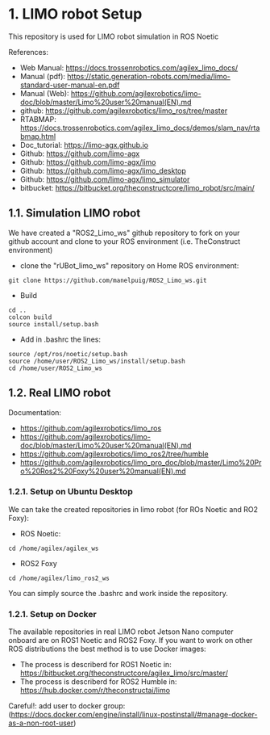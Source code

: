 # **1. LIMO robot Setup**

This repository is used for LIMO robot simulation in ROS Noetic

References:

- Web Manual: https://docs.trossenrobotics.com/agilex_limo_docs/
- Manual (pdf): https://static.generation-robots.com/media/limo-standard-user-manual-en.pdf
- Manual (Web): https://github.com/agilexrobotics/limo-doc/blob/master/Limo%20user%20manual(EN).md
- github: https://github.com/agilexrobotics/limo_ros/tree/master
- RTABMAP: https://docs.trossenrobotics.com/agilex_limo_docs/demos/slam_nav/rtabmap.html
- Doc_tutorial: https://limo-agx.github.io
- Github: https://github.com/limo-agx
- Github: https://github.com/limo-agx/limo
- Github: https://github.com/limo-agx/limo_desktop
- Github: https://github.com/limo-agx/limo_simulator
- bitbucket: https://bitbucket.org/theconstructcore/limo_robot/src/main/

## **1.1. Simulation LIMO robot**

We have created a "ROS2_Limo_ws" github repository to fork on your github account and clone to your ROS environment (i.e. TheConstruct environment)

- clone the "rUBot_limo_ws" repository on Home ROS environment:
````shell
git clone https://github.com/manelpuig/ROS2_Limo_ws.git
````
- Build
````shell
cd ..
colcon build
source install/setup.bash
````
- Add in .bashrc the lines:
````shell
source /opt/ros/noetic/setup.bash
source /home/user/ROS2_Limo_ws/install/setup.bash
cd /home/user/ROS2_Limo_ws
````
## **1.2. Real LIMO robot**

Documentation:
- https://github.com/agilexrobotics/limo_ros
- https://github.com/agilexrobotics/limo-doc/blob/master/Limo%20user%20manual(EN).md
- https://github.com/agilexrobotics/limo_ros2/tree/humble
- https://github.com/agilexrobotics/limo_pro_doc/blob/master/Limo%20Pro%20Ros2%20Foxy%20user%20manual(EN).md

### **1.2.1. Setup on Ubuntu Desktop**

We can take the created repositories in limo robot (for ROs Noetic and RO2 Foxy):
- ROS Noetic:
````shell
cd /home/agilex/agilex_ws
````
- ROS2 Foxy
````shell
cd /home/agilex/limo_ros2_ws
````
You can simply source the .bashrc and work inside the repository.

### **1.2.1. Setup on Docker**

The available repositories in real LIMO robot Jetson Nano computer onboard are on ROS1 Noetic and ROS2 Foxy. If you want to work on other ROS distributions the best method is to use Docker images:
- The process is describerd for ROS1 Noetic in: https://bitbucket.org/theconstructcore/agilex_limo/src/master/
- The process is describerd for ROS2 Humble in: https://hub.docker.com/r/theconstructai/limo

Careful!: add user to docker group: (https://docs.docker.com/engine/install/linux-postinstall/#manage-docker-as-a-non-root-user)

